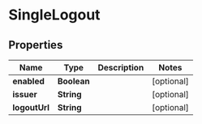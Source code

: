 

# SingleLogout


## Properties

| Name | Type | Description | Notes |
|------------ | ------------- | ------------- | -------------|
|**enabled** | **Boolean** |  |  [optional] |
|**issuer** | **String** |  |  [optional] |
|**logoutUrl** | **String** |  |  [optional] |



